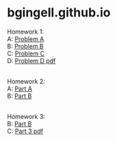 # bgingell.github.io


Homework 1:<br>
A: <a href="https://bgingell.github.io/Homework1/A/index.html">Problem A</a><br>
B: <a href="https://bgingell.github.io/Homework1/B/index.html">Problem B</a><br>
C: <a href="https://bgingell.github.io/Homework1/C/index.html">Problem C</a><br>
D: <a href="https://bgingell.github.io/Homework1/problemD.pdf">Problem D pdf </a><br> <br>

Homework 2:<br>
A: <a href="https://bgingell.github.io/Homework2/A">Part A</a><br>
B: <a href="https://bgingell.github.io/Homework2/B">Part B</a><br><br>

Homework 3: <br>
B: <a href="https://bgingell.github.io/Homework3/B">Part B </a><br>
C: <a href="https://bgingell.github.io/Homework3/part3.pdf">Part 3 pdf</a><br>
